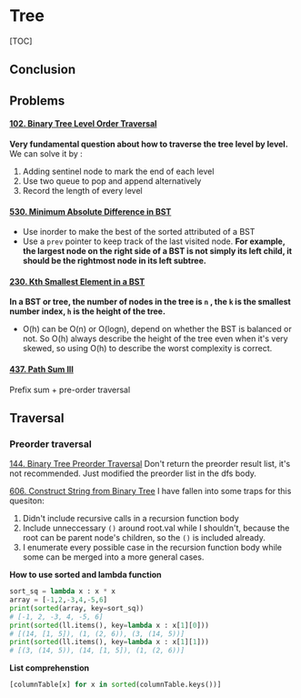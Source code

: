 # Tree

[TOC]

## Conclusion





## Problems

#### [102. Binary Tree Level Order Traversal](https://leetcode.com/problems/binary-tree-level-order-traversal/)

**Very fundamental question about how to traverse the tree level by level.** We can solve it by :

1. Adding sentinel node to mark the end of each level
2. Use two queue to pop and append alternatively
3. Record the length of every level



#### [530. Minimum Absolute Difference in BST](https://leetcode.com/problems/minimum-absolute-difference-in-bst/)

- Use inorder to make the best of the sorted attributed of a BST
- Use a `prev` pointer to keep track of the last visited node. **For example, the largest node on the right side of a BST is not simply its left child, it should be the rightmost node in its left subtree.**



#### [230. Kth Smallest Element in a BST](https://leetcode.com/problems/kth-smallest-element-in-a-bst/)

**In a BST or tree, the number of nodes in the tree is `n` , the `k` is the smallest number index, `h` is the height of the tree.**

- O(h) can be O(n) or O(logn), depend on whether the BST is balanced or not. So O(h) always describe the height of the tree even when it's very skewed, so using O(h) to describe the worst complexity is correct.



#### [437. Path Sum III](https://leetcode.com/problems/path-sum-iii/)

Prefix sum + pre-order traversal



## Traversal

### Preorder traversal
[144. Binary Tree Preorder Traversal](https://leetcode.com/problems/binary-tree-preorder-traversal/description/)
Don't return the preorder result list, it's not recommended. Just modified the preorder list in the dfs body.

[606. Construct String from Binary Tree](https://leetcode.com/problems/construct-string-from-binary-tree/description/)
I have fallen into some traps for this quesiton:
1. Didn't include recursive calls in a recursion function body
2. Include unneccessary `()` around root.val while I shouldn't, because the root can be parent node's children, so the `()` is included already.
3. I enumerate every possible case in the recursion function body while some can be merged into a more general cases.

**How to use sorted and lambda function**
```python
sort_sq = lambda x : x * x
array = [-1,2,-3,4,-5,6]
print(sorted(array, key=sort_sq))
# [-1, 2, -3, 4, -5, 6]
print(sorted(ll.items(), key=lambda x : x[1][0]))
# [(14, [1, 5]), (1, (2, 6)), (3, (14, 5))]
print(sorted(ll.items(), key=lambda x : x[1][1]))
# [(3, (14, 5)), (14, [1, 5]), (1, (2, 6))]
```

**List comprehenstion**
```python
[columnTable[x] for x in sorted(columnTable.keys())]
```